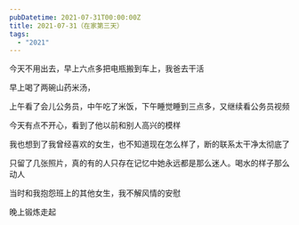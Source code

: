 ```yaml
---
pubDatetime: 2021-07-31T00:00:00Z
title: 2021-07-31（在家第三天）
tags:
  - "2021"
---
```


今天不用出去，早上六点多把电瓶搬到车上，我爸去干活

早上喝了两碗山药米汤，

上午看了会儿公务员，中午吃了米饭，下午睡觉睡到三点多，又继续看公务员视频

今天有点不开心，看到了他以前和别人高兴的模样

我也想到了我曾经喜欢的女生，也不知道现在怎么样了，断的联系太干净太彻底了

只留了几张照片，真的有的人只存在记忆中她永远都是那么迷人。喝水的样子那么动人

当时和我抱怨班上的其他女生，我不解风情的安慰

晚上锻炼走起

